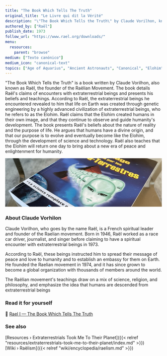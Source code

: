 ```yaml
---
title: "The Book Which Tells The Truth"
original_title: "Le Livre qui dit la Vérité"
description: "\"The Book Which Tells the Truth\" by Claude Vorilhon, known as Raël, is the foundational text of the Raëlian Movement. In this book, Raël recounts his encounters with extraterrestrial beings, referred to as the Elohim. He claims these beings revealed that life on Earth was created through their genetic engineering. Raël posits that humans are made in the Elohim's image and that they oversee and guide humanity's development. The book articulates Raël's views on the nature of reality and life's purpose, advocating the belief that humans have a divine origin and are destined to evolve and become like the Elohim through scientific and technological advancements. Raël also foresees a future where the Elohim return to usher in an era of peace and enlightenment."
authored_by: ["Raël"]
publish_date: 1973
follow_url: "https://www.rael.org/downloads/"
menu:
  resources:
    parent: "browse"
medium: ["Texto canónico"]
medium_icon: "canonical-text"
topics: ["Age of Aquarius", "Ancient Astronauts", "Canonical", "Elohim", "Intelligent Design", "Neo-Euhemerism", "Religion", "Syncretism"]
---
```


"The Book Which Tells the Truth" is a book written by Claude Vorilhon, also known as Raël, the founder of the Raëlian Movement. The book details Raël's claims of encounters with extraterrestrial beings and presents his beliefs and teachings. According to Raël, the extraterrestrial beings he encountered revealed to him that life on Earth was created through genetic engineering by a highly advanced civilization of extraterrestrial beings, who he refers to as the Elohim. Raël claims that the Elohim created humans in their own image, and that they continue to observe and guide humanity's development. The book presents Raël's beliefs about the nature of reality and the purpose of life. He argues that humans have a divine origin, and that our purpose is to evolve and eventually become like the Elohim, through the development of science and technology. Raël also teaches that the Elohim will return one day to bring about a new era of peace and enlightenment for humanity.

![Image](images/le-message-book.jpg "Extraterrestrials Took Me To Their Planet, 1976 — Raël")

### About Claude Vorhilon

Claude Vorilhon, who goes by the name Raël, is a French spiritual leader and founder of the Raelian movement. Born in 1946, Raël worked as a race car driver, journalist, and singer before claiming to have a spiritual encounter with extraterrestrial beings in 1973.

According to Raël, these beings instructed him to spread their message of peace and love to humanity and to establish an embassy for them on Earth. He founded the Raelian movement in 1974, and it has since grown to become a global organization with thousands of members around the world.

The Raëlian movement's teachings draw on a mix of science, religion, and philosophy, and emphasize the idea that humans are descended from extraterrestrial beings

### Read it for yourself

📖 [Rael I — The Book Which Tells The Truth](https://wheelofheaven.github.io/rael-one-the-book-which-tells-the-truth/)

### See also

[Resources › Extraterrestrials Took Me To Their Planet]({{< relref "resources/extraterrestrials-took-me-to-their-planet/index.md" >}})</br>
[Wiki › Raëlism]({{< relref "wiki/encyclopedia/raelism.md" >}})</br>